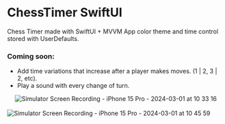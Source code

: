 # ChessTimer SwiftUI
Chess Timer made with SwiftUI + MVVM
App color theme and time control stored with UserDefaults.

### Coming soon:
- Add time variations that increase after a player makes moves. (1 | 2, 3 | 2, etc).
- Play a sound with every change of turn.

&emsp;
![Simulator Screen Recording - iPhone 15 Pro - 2024-03-01 at 10 33 16](https://github.com/jawnn/ChessTimer---SwiftUI/assets/20406816/5f6e240b-4392-49a1-9877-2265f8bf773f)&emsp;&emsp;&emsp;&emsp;&emsp;![Simulator Screen Recording - iPhone 15 Pro - 2024-03-01 at 10 45 59](https://github.com/jawnn/ChessTimer---SwiftUI/assets/20406816/65f33b5a-e91b-4a90-9c7f-5ef63bf9637e)
&emsp;
